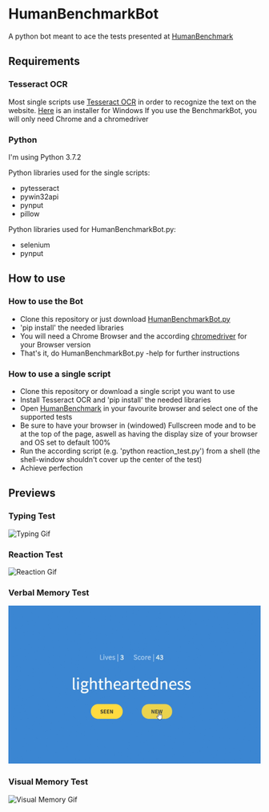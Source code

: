 # HumanBenchmarkBot

A python bot meant to ace the tests presented at [HumanBenchmark](https://www.humanbenchmark.com/)

## Requirements

### Tesseract OCR
Most single scripts use [Tesseract OCR](https://github.com/tesseract-ocr/tesseract) in order to recognize the text on the website. [Here](https://digi.bib.uni-mannheim.de/tesseract/tesseract-ocr-w64-setup-v4.1.0-bibtag19.exe) is an installer for Windows
If you use the BenchmarkBot, you will only need Chrome and a chromedriver

### Python
I'm using Python 3.7.2

Python libraries used for the single scripts:
* pytesseract
* pywin32api
* pynput
* pillow

Python libraries used for HumanBenchmarkBot.py:
* selenium
* pynput

## How to use

### How to use the Bot
* Clone this repository or just download [HumanBenchmarkBot.py](https://github.com/AlEscher/HumanBenchmarkBot/blob/master/HumanBenchmarkBot.py)
* 'pip install' the needed libraries
* You will need a Chrome Browser and the according [chromedriver](https://sites.google.com/a/chromium.org/chromedriver/) for your Browser version
* That's it, do HumanBenchmarkBot.py -help for further instructions

### How to use a single script
* Clone this repository or download a single script you want to use
* Install Tesseract OCR and 'pip install' the needed libraries
* Open [HumanBenchmark](https://www.humanbenchmark.com/) in your favourite browser and select one of the supported tests
* Be sure to have your browser in (windowed) Fullscreen mode and to be at the top of the page, aswell as having the display size of your browser and OS set to default 100%
* Run the according script (e.g. 'python reaction_test.py') from a shell (the shell-window shouldn't cover up the center of the test)
* Achieve perfection

## Previews

### Typing Test
![Typing Gif](https://github.com/AlEscher/HumanBenchmarkBot/blob/master/Previews/typing.gif)
### Reaction Test
![Reaction Gif](https://github.com/AlEscher/HumanBenchmarkBot/blob/master/Previews/reaction_test.gif)
### Verbal Memory Test
![Verbal Memory Gif](https://github.com/AlEscher/HumanBenchmarkBot/blob/master/Previews/verbal_memory.gif)
### Visual Memory Test
![Visual Memory Gif](https://github.com/AlEscher/HumanBenchmarkBot/blob/master/Previews/visual_memory.gif)
